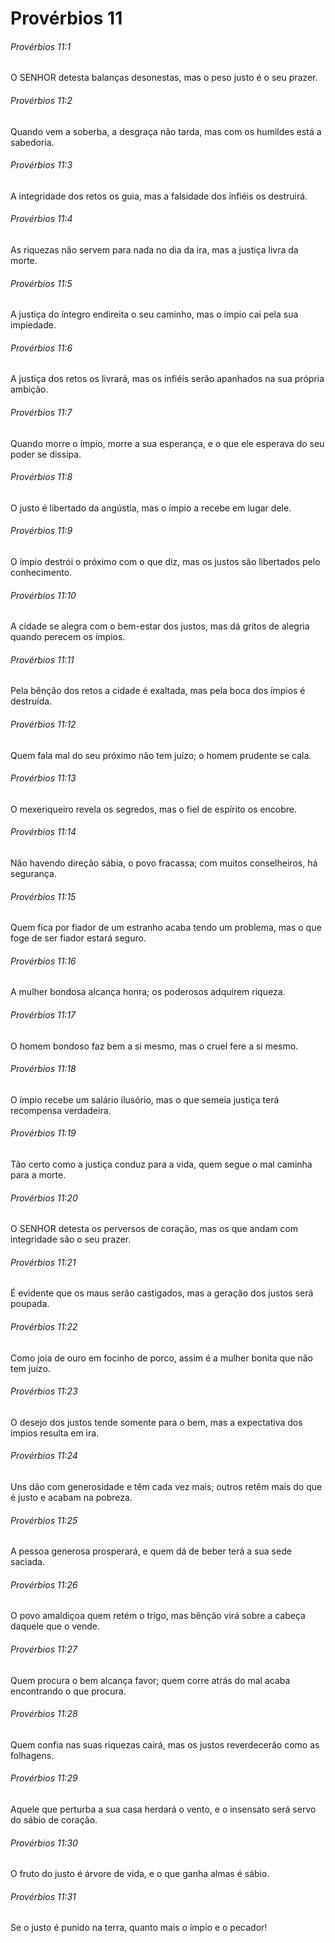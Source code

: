 # Provérbios 11

###### Provérbios 11:1

O SENHOR detesta balanças desonestas, mas o peso justo é o seu prazer.

###### Provérbios 11:2

Quando vem a soberba, a desgraça não tarda, mas com os humildes está a sabedoria.

###### Provérbios 11:3

A integridade dos retos os guia, mas a falsidade dos infiéis os destruirá.

###### Provérbios 11:4

As riquezas não servem para nada no dia da ira, mas a justiça livra da morte.

###### Provérbios 11:5

A justiça do íntegro endireita o seu caminho, mas o ímpio cai pela sua impiedade.

###### Provérbios 11:6

A justiça dos retos os livrará, mas os infiéis serão apanhados na sua própria ambição.

###### Provérbios 11:7

Quando morre o ímpio, morre a sua esperança, e o que ele esperava do seu poder se dissipa.

###### Provérbios 11:8

O justo é libertado da angústia, mas o ímpio a recebe em lugar dele.

###### Provérbios 11:9

O ímpio destrói o próximo com o que diz, mas os justos são libertados pelo conhecimento.

###### Provérbios 11:10

A cidade se alegra com o bem-estar dos justos, mas dá gritos de alegria quando perecem os ímpios.

###### Provérbios 11:11

Pela bênção dos retos a cidade é exaltada, mas pela boca dos ímpios é destruída.

###### Provérbios 11:12

Quem fala mal do seu próximo não tem juízo; o homem prudente se cala.

###### Provérbios 11:13

O mexeriqueiro revela os segredos, mas o fiel de espírito os encobre.

###### Provérbios 11:14

Não havendo direção sábia, o povo fracassa; com muitos conselheiros, há segurança.

###### Provérbios 11:15

Quem fica por fiador de um estranho acaba tendo um problema, mas o que foge de ser fiador estará seguro.

###### Provérbios 11:16

A mulher bondosa alcança honra; os poderosos adquirem riqueza.

###### Provérbios 11:17

O homem bondoso faz bem a si mesmo, mas o cruel fere a si mesmo.

###### Provérbios 11:18

O ímpio recebe um salário ilusório, mas o que semeia justiça terá recompensa verdadeira.

###### Provérbios 11:19

Tão certo como a justiça conduz para a vida, quem segue o mal caminha para a morte.

###### Provérbios 11:20

O SENHOR detesta os perversos de coração, mas os que andam com integridade são o seu prazer.

###### Provérbios 11:21

É evidente que os maus serão castigados, mas a geração dos justos será poupada.

###### Provérbios 11:22

Como joia de ouro em focinho de porco, assim é a mulher bonita que não tem juízo.

###### Provérbios 11:23

O desejo dos justos tende somente para o bem, mas a expectativa dos ímpios resulta em ira.

###### Provérbios 11:24

Uns dão com generosidade e têm cada vez mais; outros retêm mais do que é justo e acabam na pobreza.

###### Provérbios 11:25

A pessoa generosa prosperará, e quem dá de beber terá a sua sede saciada.

###### Provérbios 11:26

O povo amaldiçoa quem retém o trigo, mas bênção virá sobre a cabeça daquele que o vende.

###### Provérbios 11:27

Quem procura o bem alcança favor; quem corre atrás do mal acaba encontrando o que procura.

###### Provérbios 11:28

Quem confia nas suas riquezas cairá, mas os justos reverdecerão como as folhagens.

###### Provérbios 11:29

Aquele que perturba a sua casa herdará o vento, e o insensato será servo do sábio de coração.

###### Provérbios 11:30

O fruto do justo é árvore de vida, e o que ganha almas é sábio.

###### Provérbios 11:31

Se o justo é punido na terra, quanto mais o ímpio e o pecador!

